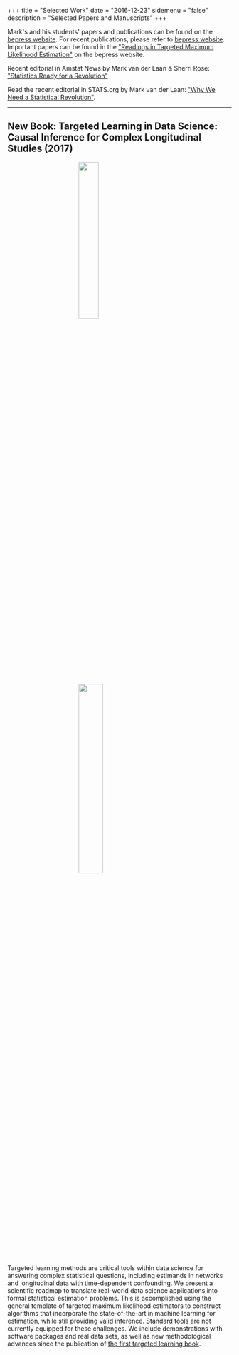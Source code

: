 +++
title = "Selected Work"
date = "2016-12-23"
sidemenu = "false"
description = "Selected Papers and Manuscripts"
+++

Mark's and his students' papers and publications can be found on the [bepress website](http://biostats.bepress.com/ucbbiostat/). For recent publications, please refer to [bepress website](http://biostats.bepress.com/ucbbiostat/). Important papers can be found in the ["Readings in Targeted Maximum Likelihood Estimation"](http://biostats.bepress.com/ucbbiostat/paper254/) on the bepress website.

Recent editorial in Amstat News by Mark van der Laan & Sherri Rose: ["Statistics Ready for a Revolution"](http://magazine.amstat.org/blog/2010/09/01/statrevolution/)

Read the recent editorial in STATS.org by Mark van der Laan: ["Why We Need a Statistical Revolution"](http://www.senseaboutscienceusa.org/super-learning-and-the-revolution-in-knowledge/).

---

## New Book: **Targeted Learning in Data Science: Causal Inference for Complex Longitudinal Studies (2017)**

<img style="float: center;margin:0rem 5rem 0rem 10rem" src="../news-files/TLB1.png" width="30%" height="30%">
<img style="float: center;margin:0rem 5rem 0rem 10rem" src="../news-files/TLB2.jpg" width="33%" height="33%">
<br>


Targeted learning methods are critical tools within data science for answering complex statistical questions, including estimands in networks and longitudinal data with time-dependent confounding. We present a scientific roadmap to translate real-world data science applications into formal statistical estimation problems. This is accomplished using the general template of targeted maximum likelihood estimators to construct algorithms that incorporate the state-of-the-art in machine learning for estimation, while still providing valid inference. Standard tools are not currently equipped for these challenges. We include demonstrations with software packages and real data sets, as well as new methodological advances since the publication of [the first targeted learning book](http://www.targetedlearningbook.com/).
